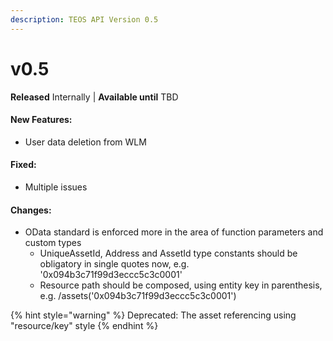 ```yaml
---
description: TEOS API Version 0.5
---
```


# v0.5

**Released** Internally | **Available until** TBD

#### New Features: <a href="#v2_2_new_features" id="v2_2_new_features"></a>

* User data deletion from WLM

#### Fixed:

* Multiple issues

#### Changes:

* OData standard is enforced more in the area of function parameters and custom types&#x20;
  * UniqueAssetId, Address and AssetId type constants should be obligatory in single quotes now, e.g. '0x094b3c71f99d3eccc5c3c0001'&#x20;
  * Resource path should be composed, using entity key in parenthesis, e.g. /assets('0x094b3c71f99d3eccc5c3c0001')

{% hint style="warning" %}
Deprecated: The asset referencing using "resource/key" style
{% endhint %}
